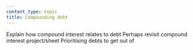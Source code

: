 ```yaml
---
content_type: topic
title: Compounding debt
---
```


Explain how compound interest relates to debt
Perhaps revisit compound interest project/sheet
Prioritising debts to get out of
